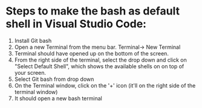 # Steps to make the bash as default shell in Visual Studio Code:

  1. Install Git bash
  2. Open a new Terminal from the menu bar. Terminal-> New Terminal
  3. Terminal should have opened up on the bottom of the screen.
  4. From the right side of the terminal, select the drop down and click on "Select Default Shell", which shows the available shells on on top of your screen.
  5. Select Git bash from drop down
  6. On the Terminal window, click on the '+' icon (it'll on the right side of the terminal window)
  7. It should open a new bash terminal
  